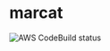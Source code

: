 # marcat

![AWS CodeBuild status](https://codebuild.ap-southeast-2.amazonaws.com/badges?uuid=eyJlbmNyeXB0ZWREYXRhIjoiQmswcXFIUzlvQTdUK2V4bXFVMUdSeTRoVVpwMjdyTkp0ajJPLzM4UGw5Sm9UNmZOdFBHUVcvZmF3R2tqZ0llNWtLSTJocGZJY285UUFQamtrbVlDbERZPSIsIml2UGFyYW1ldGVyU3BlYyI6IlNFVUcvWGlhTzN6ZFBJRHYiLCJtYXRlcmlhbFNldFNlcmlhbCI6MX0%3D&branch=master)

